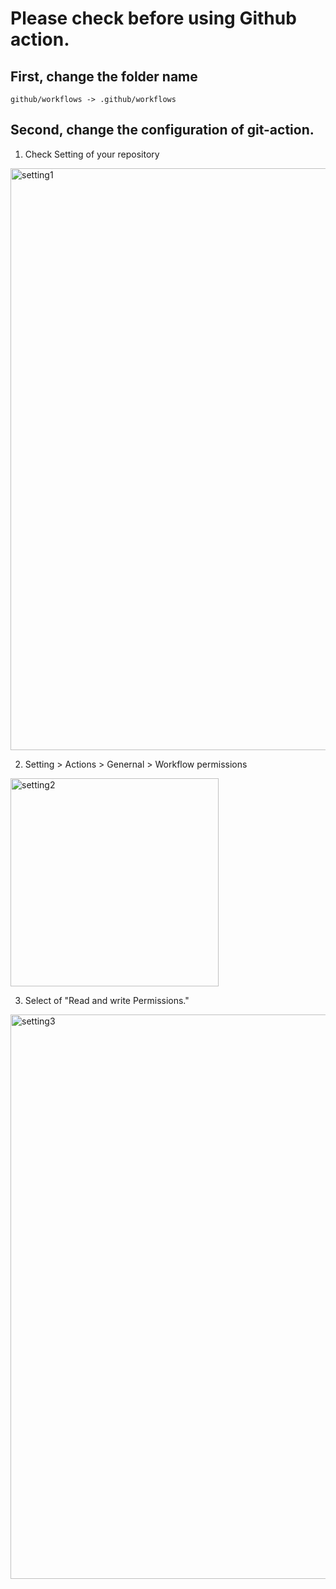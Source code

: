 # Please check before using Github action.

## First, change the folder name 
```
github/workflows -> .github/workflows
```
## Second, change the configuration of git-action.

1. Check Setting of your repository 
<img width="931" alt="setting1" src="https://github.com/sooheon45/topping-github-action/assets/54785805/4007c96b-1244-43ad-bf5c-042a114a0ba1">

2. Setting > Actions > Genernal > Workflow permissions 
<img width="333" alt="setting2" src="https://github.com/sooheon45/topping-github-action/assets/54785805/059d6d61-ee9e-41ec-8e08-1021031a18fe">

3. Select of "Read and write Permissions."
<img width="903" alt="setting3" src="https://github.com/sooheon45/topping-github-action/assets/54785805/fe562497-e860-4d8b-9d5a-f189ef3dce8d">

